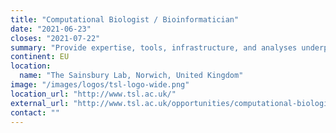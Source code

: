 ```yaml
---
title: "Computational Biologist / Bioinformatician"
date: "2021-06-23"
closes: "2021-07-22"
summary: "Provide expertise, tools, infrastructure, and analyses underpinning all the high impact science at the Laboratory. Be a fully collaborative scientist. working on challenging projects across groups."
continent: EU
location:
  name: "The Sainsbury Lab, Norwich, United Kingdom"
image: "/images/logos/tsl-logo-wide.png"
location_url: "http://www.tsl.ac.uk/"
external_url: "http://www.tsl.ac.uk/opportunities/computational-biologistbioinformatician/"
contact: ""
---
```

